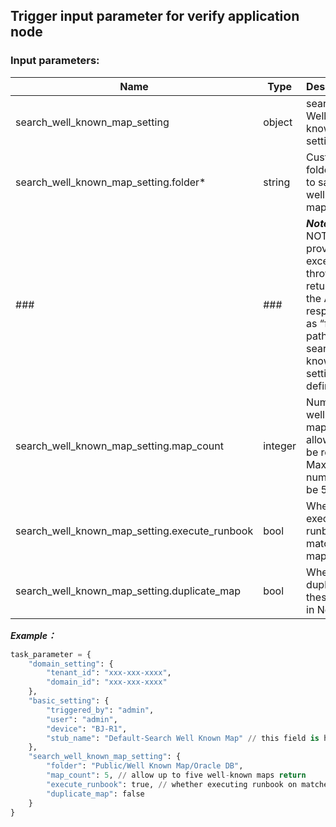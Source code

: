 
## Trigger input parameter for verify application node

### Input parameters:

| Name | Type | Description |
|---|---|---|
|search_well_known_map_setting |object	|search Well-known map setting|
|search_well_known_map_setting.folder* |string	|Customized folder path to save the well known map.|
|###|###| ***Note:*** If NOT provided, exception is throw and returned in the API response as “folder path in search well known map setting not defined”|
|search_well_known_map_setting.map_count |integer	|Number of well-known maps allowed to be return. Max number can be 5.|
|search_well_known_map_setting.execute_runbook |bool	|Whether executing runbook on matched maps|
|search_well_known_map_setting.duplicate_map |bool	|Whether duplicate these maps in NetBrain.|

***Example：***


```python
task_parameter = {
    "domain_setting": {
        "tenant_id": "xxx-xxx-xxxx",
        "domain_id": "xxx-xxx-xxxx"
    },
    "basic_setting": {
        "triggered_by": "admin",
        "user": "admin",
        "device": "BJ-R1",
        "stub_name": "Default-Search Well Known Map" // this field is hard coded
    },
    "search_well_known_map_setting": {
        "folder": "Public/Well Known Map/Oracle DB",
        "map_count": 5, // allow up to five well-known maps return
        "execute_runbook": true, // whether executing runbook on matched maps
        "duplicate_map": false
    }
}
```
